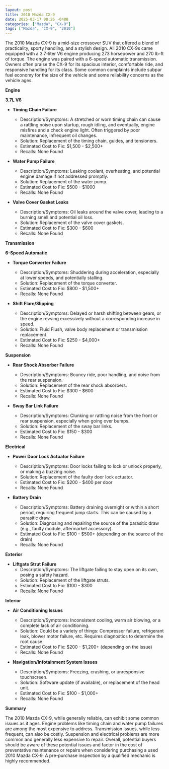 ```yaml
---
layout: post
title: 2010 Mazda CX-9
date: 2025-03-17 08:26 -0400
categories: ["Mazda", "CX-9"]
tags: ["Mazda", "CX-9", "2010"]
---
```

The 2010 Mazda CX-9 is a mid-size crossover SUV that offered a blend of practicality, sporty handling, and a stylish design. All 2010 CX-9s came equipped with a 3.7-liter V6 engine producing 273 horsepower and 270 lb-ft of torque. The engine was paired with a 6-speed automatic transmission. Owners often praise the CX-9 for its spacious interior, comfortable ride, and responsive handling for its class. Some common complaints include subpar fuel economy for the size of the vehicle and some reliability concerns as the vehicle ages.

**Engine**

**3.7L V6**

*   **Timing Chain Failure**
    *   Description/Symptoms: A stretched or worn timing chain can cause a rattling noise upon startup, rough idling, and eventually, engine misfires and a check engine light. Often triggered by poor maintenance, infrequent oil changes.
    *   Solution: Replacement of the timing chain, guides, and tensioners.
    *   Estimated Cost to Fix: $1,500 - $2,500+
    *   Recalls: None Found

*   **Water Pump Failure**
    *   Description/Symptoms: Leaking coolant, overheating, and potential engine damage if not addressed promptly.
    *   Solution: Replacement of the water pump.
    *   Estimated Cost to Fix: $500 - $1000
    *   Recalls: None Found

*   **Valve Cover Gasket Leaks**
    *   Description/Symptoms: Oil leaks around the valve cover, leading to a burning smell and potential oil loss.
    *   Solution: Replacement of the valve cover gaskets.
    *   Estimated Cost to Fix: $300 - $600
    *   Recalls: None Found

**Transmission**

**6-Speed Automatic**

*   **Torque Converter Failure**
    *   Description/Symptoms: Shuddering during acceleration, especially at lower speeds, and potentially stalling.
    *   Solution: Replacement of the torque converter.
    *   Estimated Cost to Fix: $800 - $1,500+
    *   Recalls: None Found

*   **Shift Flare/Slipping**
    *   Description/Symptoms: Delayed or harsh shifting between gears, or the engine revving excessively without a corresponding increase in speed.
    *   Solution: Fluid Flush, valve body replacement or transmission replacement
    *   Estimated Cost to Fix: $250 - $4,000+
    *   Recalls: None Found

**Suspension**

*   **Rear Shock Absorber Failure**
    *   Description/Symptoms: Bouncy ride, poor handling, and noise from the rear suspension.
    *   Solution: Replacement of the rear shock absorbers.
    *   Estimated Cost to Fix: $300 - $600
    *   Recalls: None Found

*   **Sway Bar Link Failure**
    *   Description/Symptoms: Clunking or rattling noise from the front or rear suspension, especially when going over bumps.
    *   Solution: Replacement of the sway bar links.
    *   Estimated Cost to Fix: $150 - $300
    *   Recalls: None Found

**Electrical**

*   **Power Door Lock Actuator Failure**
    *   Description/Symptoms: Door locks failing to lock or unlock properly, or making a buzzing noise.
    *   Solution: Replacement of the faulty door lock actuator.
    *   Estimated Cost to Fix: $200 - $400 per door
    *   Recalls: None Found

*   **Battery Drain**
    *   Description/Symptoms: Battery draining overnight or within a short period, requiring frequent jump starts. This can be caused by a parasitic draw.
    *   Solution: Diagnosing and repairing the source of the parasitic draw (e.g., faulty module, aftermarket accessory).
    *   Estimated Cost to Fix: $100 - $500+ (depending on the source of the drain)
    *   Recalls: None Found

**Exterior**

*   **Liftgate Strut Failure**
    *   Description/Symptoms: The liftgate failing to stay open on its own, posing a safety hazard.
    *   Solution: Replacement of the liftgate struts.
    *   Estimated Cost to Fix: $100 - $300
    *   Recalls: None Found

**Interior**

*   **Air Conditioning Issues**
    *   Description/Symptoms: Inconsistent cooling, warm air blowing, or a complete lack of air conditioning.
    *   Solution: Could be a variety of things: Compressor failure, refrigerant leak, blower motor failure, etc. Requires diagnostics to determine the root cause.
    *   Estimated Cost to Fix: $200 - $1,200+ (depending on the issue)
    *   Recalls: None Found

*   **Navigation/Infotainment System Issues**
    *   Description/Symptoms: Freezing, crashing, or unresponsive touchscreen.
    *   Solution: Software update (if available), or replacement of the head unit.
    *   Estimated Cost to Fix: $100 - $1,000+
    *   Recalls: None Found

**Summary**

The 2010 Mazda CX-9, while generally reliable, can exhibit some common issues as it ages. Engine problems like timing chain and water pump failures are among the most expensive to address. Transmission issues, while less frequent, can also be costly. Suspension and electrical problems are more common and generally less expensive to repair. Overall, potential buyers should be aware of these potential issues and factor in the cost of preventative maintenance or repairs when considering purchasing a used 2010 Mazda CX-9. A pre-purchase inspection by a qualified mechanic is highly recommended.

